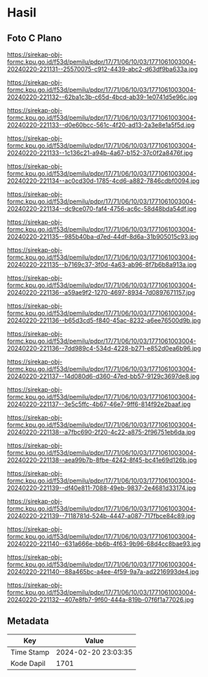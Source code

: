 # Hasil

## Foto C Plano

https://sirekap-obj-formc.kpu.go.id/f53d/pemilu/pdpr/17/71/06/10/03/1771061003004-20240220-221131--25570075-c912-4439-abc2-d63df9ba633a.jpg

https://sirekap-obj-formc.kpu.go.id/f53d/pemilu/pdpr/17/71/06/10/03/1771061003004-20240220-221132--62ba1c3b-c65d-4bcd-ab39-1e0741d5e96c.jpg

https://sirekap-obj-formc.kpu.go.id/f53d/pemilu/pdpr/17/71/06/10/03/1771061003004-20240220-221133--d0e60bcc-561c-4f20-ad13-2a3e8e1a5f5d.jpg

https://sirekap-obj-formc.kpu.go.id/f53d/pemilu/pdpr/17/71/06/10/03/1771061003004-20240220-221133--1c136c21-a94b-4a67-b152-37c0f2a8476f.jpg

https://sirekap-obj-formc.kpu.go.id/f53d/pemilu/pdpr/17/71/06/10/03/1771061003004-20240220-221134--ac0cd30d-1785-4cd6-a882-7846cdbf0094.jpg

https://sirekap-obj-formc.kpu.go.id/f53d/pemilu/pdpr/17/71/06/10/03/1771061003004-20240220-221134--dc9ce070-faf4-4756-ac6c-58d48bda54df.jpg

https://sirekap-obj-formc.kpu.go.id/f53d/pemilu/pdpr/17/71/06/10/03/1771061003004-20240220-221135--985b40ba-d7ed-44df-8d6a-31b905015c93.jpg

https://sirekap-obj-formc.kpu.go.id/f53d/pemilu/pdpr/17/71/06/10/03/1771061003004-20240220-221135--b7169c37-3f0d-4a63-ab96-8f7b6b8a913a.jpg

https://sirekap-obj-formc.kpu.go.id/f53d/pemilu/pdpr/17/71/06/10/03/1771061003004-20240220-221136--a59ae9f2-1270-4697-8934-7d0897671157.jpg

https://sirekap-obj-formc.kpu.go.id/f53d/pemilu/pdpr/17/71/06/10/03/1771061003004-20240220-221136--b65d3cd5-f840-45ac-8232-a6ee76500d9b.jpg

https://sirekap-obj-formc.kpu.go.id/f53d/pemilu/pdpr/17/71/06/10/03/1771061003004-20240220-221136--7dd989c4-534d-4228-b271-e852d0ea6b96.jpg

https://sirekap-obj-formc.kpu.go.id/f53d/pemilu/pdpr/17/71/06/10/03/1771061003004-20240220-221137--14d080d6-d360-47ed-bb57-9129c3697de8.jpg

https://sirekap-obj-formc.kpu.go.id/f53d/pemilu/pdpr/17/71/06/10/03/1771061003004-20240220-221137--3e5c5ffc-4b67-46e7-9ff6-814f92e2baaf.jpg

https://sirekap-obj-formc.kpu.go.id/f53d/pemilu/pdpr/17/71/06/10/03/1771061003004-20240220-221138--a7fbc690-2f20-4c22-a875-2f96751eb6da.jpg

https://sirekap-obj-formc.kpu.go.id/f53d/pemilu/pdpr/17/71/06/10/03/1771061003004-20240220-221138--aea99b7b-8fbe-4242-8f45-bc41e69d126b.jpg

https://sirekap-obj-formc.kpu.go.id/f53d/pemilu/pdpr/17/71/06/10/03/1771061003004-20240220-221139--df40e811-7088-49eb-9837-2e4681d33174.jpg

https://sirekap-obj-formc.kpu.go.id/f53d/pemilu/pdpr/17/71/06/10/03/1771061003004-20240220-221139--7118781d-524b-4447-a087-717fbce84c89.jpg

https://sirekap-obj-formc.kpu.go.id/f53d/pemilu/pdpr/17/71/06/10/03/1771061003004-20240220-221140--631a666e-bb6b-4f63-9b96-68d4cc8bae93.jpg

https://sirekap-obj-formc.kpu.go.id/f53d/pemilu/pdpr/17/71/06/10/03/1771061003004-20240220-221140--88a465bc-a4ee-4f59-9a7a-ad2216993de4.jpg

https://sirekap-obj-formc.kpu.go.id/f53d/pemilu/pdpr/17/71/06/10/03/1771061003004-20240220-221132--407e8fb7-9f60-444a-819b-07f6f1a77026.jpg


## Metadata

| Key        | Value               |
| ---------- | ------------------- |
| Time Stamp | 2024-02-20 23:03:35 |
| Kode Dapil | 1701                |



